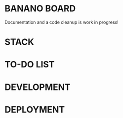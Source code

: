 # BANANO BOARD

Documentation and a code cleanup is work in progress!

# STACK

# TO-DO LIST

# DEVELOPMENT

# DEPLOYMENT
